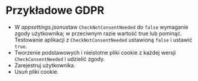 # <a name="gdpr-sample"></a>Przykładowe GDPR

* W *appsettings.json*ustaw `CheckNotConsentNeeded` do `false` wymaganie zgody użytkownika; w przeciwnym razie wartość true lub pominąć. Testowanie aplikacji z `CheckNotConsentNeeded` ustawioną `false` i ustawić `true`.
* Tworzenie podstawowych i nieistotne pliki cookie z każdej wersji `CheckConsentNeeded` i udzielić zgody.
* Zarejestruj użytkownika.
* Usuń pliki cookie.
